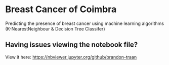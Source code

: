 # Breast Cancer of Coimbra
Predicting the presence of breast cancer using machine learning algorithms (K-NearestNeighbour & Decision Tree Classifer)

## Having issues viewing the notebook file? 
View it here: https://nbviewer.jupyter.org/github/brandon-traan
